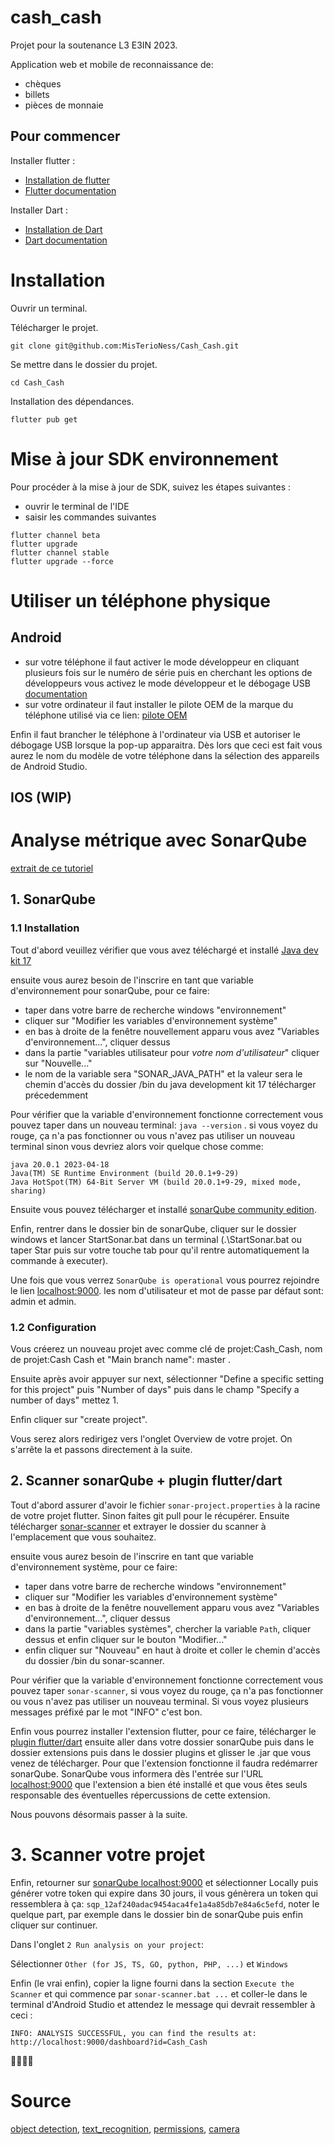 # cash_cash

Projet pour la soutenance L3 E3IN 2023.

Application web et mobile de reconnaissance de:
- chèques
- billets
- pièces de monnaie

## Pour commencer 

Installer flutter :
- [Installation de flutter](https://docs.flutter.dev/get-started/install)
- [Flutter documentation](https://docs.flutter.dev/)

Installer Dart :
- [Installation de Dart](https://dart.dev/get-dart)
- [Dart documentation](https://dart.dev/guides)
    
# Installation
Ouvrir un terminal.

Télécharger le projet.
```console
git clone git@github.com:MisTerioNess/Cash_Cash.git
```

Se mettre dans le dossier du projet.
```console
cd Cash_Cash
```

Installation des dépendances.
```console
flutter pub get
```
# Mise à jour SDK environnement 
Pour procéder à la mise à jour de SDK, suivez les étapes suivantes : 
- ouvrir le terminal de l'IDE
- saisir les commandes suivantes 
```console 
flutter channel beta 
flutter upgrade
flutter channel stable
flutter upgrade --force  
```

# Utiliser un téléphone physique

## Android

- sur votre téléphone 
il faut activer le mode développeur en cliquant plusieurs fois sur le numéro de série puis
en cherchant les options de développeurs vous activez le mode développeur et le débogage USB
[documentation](https://developer.android.com/studio/debug/dev-options?hl=fr)
- sur votre ordinateur
il faut installer le pilote OEM de la marque du téléphone utilisé via ce lien:
[pilote OEM](https://developer.android.com/studio/run/oem-usb?hl=fr#Drivers)

Enfin il faut brancher le téléphone à l'ordinateur via USB et autoriser le débogage USB lorsque
la pop-up apparaitra. 
Dès lors que ceci est fait vous aurez le nom du modèle de votre téléphone dans la sélection des appareils de Android Studio.

## IOS (WIP)

# Analyse métrique avec SonarQube
[extrait de ce tutoriel](https://docs.sonarqube.org/latest/try-out-sonarqube/)

## 1. SonarQube

### 1.1 Installation

Tout d'abord veuillez vérifier que vous avez téléchargé et installé [Java dev kit 17](https://adoptium.net/en-GB/temurin/releases/?version=17)

ensuite vous aurez besoin de l'inscrire en tant que variable d'environnement pour sonarQube, pour ce faire:

- taper dans votre barre de recherche windows "environnement"
- cliquer sur "Modifier les variables d'environnement système"
- en bas à droite de la fenêtre nouvellement apparu vous avez "Variables d'environnement...", cliquer dessus
- dans la partie "variables utilisateur pour *votre nom d'utilisateur*" cliquer sur "Nouvelle..."
- le nom de la variable sera "SONAR_JAVA_PATH" et la valeur sera le chemin d'accès du dossier /bin du java development kit 17 télécharger précedemment

Pour vérifier que la variable d'environnement fonctionne correctement vous pouvez taper dans un nouveau terminal: ``java --version`` . si vous voyez du rouge, ça n'a pas fonctionner ou vous n'avez pas utiliser un nouveau terminal sinon
vous devriez alors voir quelque chose comme:
```
java 20.0.1 2023-04-18
Java(TM) SE Runtime Environment (build 20.0.1+9-29)
Java HotSpot(TM) 64-Bit Server VM (build 20.0.1+9-29, mixed mode, sharing)
```

Ensuite vous pouvez télécharger et installé [sonarQube community edition](https://binaries.sonarsource.com/Distribution/sonarqube/sonarqube-10.1.0.73491.zip).

Enfin, rentrer dans le dossier bin de sonarQube, cliquer sur le dossier windows et lancer StartSonar.bat dans un terminal (.\StartSonar.bat ou taper Star puis sur votre touche tab pour qu'il rentre automatiquement la commande à executer).

Une fois que vous verrez `SonarQube is operational` vous pourrez rejoindre le lien [localhost:9000](http://localhost:9000/).
les nom d'utilisateur et mot de passe par défaut sont: admin et admin.

### 1.2 Configuration

Vous créerez un nouveau projet avec comme clé de projet:Cash_Cash, nom de projet:Cash Cash et "Main branch name": master .

Ensuite après avoir appuyer sur next, sélectionner "Define a specific setting for this project" puis "Number of days" puis dans le champ "Specify a number of days" mettez 1.

Enfin cliquer sur "create project".

Vous serez alors redirigez vers l'onglet Overview de votre projet. On s'arrête la et passons directement à la suite.

## 2. Scanner sonarQube + plugin flutter/dart

Tout d'abord assurer d'avoir le fichier `sonar-project.properties` à la racine de votre projet flutter. Sinon faites git pull pour le récupérer.
Ensuite télécharger [sonar-scanner](https://binaries.sonarsource.com/Distribution/sonar-scanner-cli/sonar-scanner-cli-4.8.0.2856-windows.zip) et extrayer le dossier du scanner à l'emplacement que vous souhaitez.

ensuite vous aurez besoin de l'inscrire en tant que variable d'environnement système, pour ce faire:

- taper dans votre barre de recherche windows "environnement"
- cliquer sur "Modifier les variables d'environnement système"
- en bas à droite de la fenêtre nouvellement apparu vous avez "Variables d'environnement...", cliquer dessus
- dans la partie "variables systèmes", chercher la variable `Path`, cliquer dessus et enfin cliquer sur le bouton "Modifier..."
- enfin cliquer sur "Nouveau" en haut à droite et coller le chemin d'accès du dossier /bin du sonar-scanner.

Pour vérifier que la variable d'environnement fonctionne correctement vous pouvez taper `sonar-scanner`, si vous voyez du rouge, ça n'a pas fonctionner ou vous n'avez pas utiliser un nouveau terminal. Si vous voyez plusieurs messages préfixé par le mot "INFO" c'est bon.

Enfin vous pourrez installer l'extension flutter, pour ce faire, télécharger le
[plugin flutter/dart](https://github.com/insideapp-oss/sonar-flutter/releases/tag/0.5.0)
ensuite aller dans votre dossier sonarQube puis dans le dossier extensions puis dans le dossier plugins et glisser le .jar que vous venez de télécharger. Pour que l'extension fonctionne il faudra redémarrer sonarQube. SonarQube vous informera dès l'entrée sur l'URL [localhost:9000](http://localhost:9000/) que l'extension a bien été installé et que vous êtes seuls responsable des éventuelles répercussions de cette extension.

Nous pouvons désormais passer à la suite.

# 3. Scanner votre projet

Enfin, retourner sur [sonarQube localhost:9000](http://localhost:9000) et sélectionner Locally puis générer votre token qui expire dans 30 jours, il vous génèrera un token qui ressemblera à ça: ``sqp_12af240adac9454aca4fe1a4a85db7e84a6c5efd``, noter le quelque part, par exemple dans le dossier bin de sonarQube puis enfin cliquer sur continuer.

Dans l'onglet ``2 Run analysis on your project``:

Sélectionner ``Other (for JS, TS, GO, python, PHP, ...)`` et ``Windows``

Enfin (le vrai enfin), copier la ligne fourni dans la section ``Execute the Scanner`` et qui commence par ``sonar-scanner.bat ...`` et coller-le dans le terminal d'Android Studio et attendez le message qui devrait ressembler à ceci :

``INFO: ANALYSIS SUCCESSFUL, you can find the results at: http://localhost:9000/dashboard?id=Cash_Cash``

🥳🥳🥳🥳

# Source

[object detection](https://pub.dev/packages/google_mlkit_object_detection),
[text_recognition](https://pub.dev/packages/google_mlkit_text_recognition),
[permissions](https://developer.android.com/training/permissions/declaring?hl=fr),
[camera](https://github.com/googlesamples/mlkit/tree/master/android/vision-quickstart)
